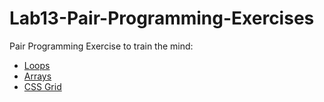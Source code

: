 # Lab13-Pair-Programming-Exercises
Pair Programming Exercise to train the mind:

- [Loops](./loops/Loops.README.md) 
- [Arrays](./arrays/Arrays.README.md)
- [CSS Grid](./CSS\Grid/CSS-Grid.README.MD)
